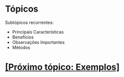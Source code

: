 # Tópicos

Subtópicos recorrentes:

- Principais Características
- Benefícios
- Observações Importantes
- Métodos

# [[Próximo tópico: Exemplos]](./exemplos.md)
